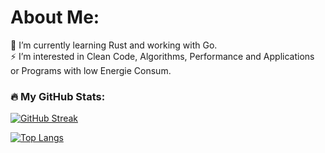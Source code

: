 # About Me:

🌱 I’m currently learning Rust and working with Go.<br>⚡ I’m interested in Clean Code, Algorithms, Performance and Applications or Programs with low Energie Consum.<br>

### :fire: My GitHub Stats:
[![GitHub Streak](http://github-readme-streak-stats.herokuapp.com?user=driif&theme=dark&background=000000)](https://git.io/streak-stats)

[![Top Langs](https://github-readme-stats.vercel.app/api/top-langs/?username=driif&layout=compact&theme=radical)](https://github.com/anuraghazra/github-readme-stats)

